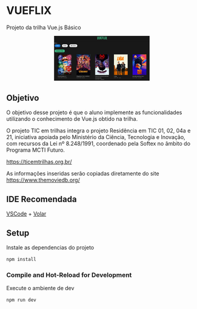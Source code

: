 # VUEFLIX

Projeto da trilha Vue.js Básico

<p align="center">
<img width="50%" src="https://raw.githubusercontent.com/giseletoledo/vueflix/main/vueflix.png" alt="Telas do app de fotos">
</p>


## Objetivo

O objetivo desse projeto é que o aluno implemente as funcionalidades utilizando o conhecimento de Vue.js obtido na trilha.

O projeto TIC em trilhas integra o projeto Residência em TIC 01, 02, 04a e 21, iniciativa apoiada pelo Ministério da Ciência, Tecnologia e Inovação, com recursos da Lei nº 8.248/1991, coordenado pela Softex no âmbito do Programa MCTI Futuro.

https://ticemtrilhas.org.br/

As informações inseridas serão copiadas diretamente do site
https://www.themoviedb.org/

## IDE Recomendada

[VSCode](https://code.visualstudio.com/) + [Volar](https://marketplace.visualstudio.com/items?itemName=Vue.volar)

## Setup

Instale as dependencias do projeto

```sh
npm install
```

### Compile and Hot-Reload for Development

Execute o ambiente de dev

```sh
npm run dev
```
